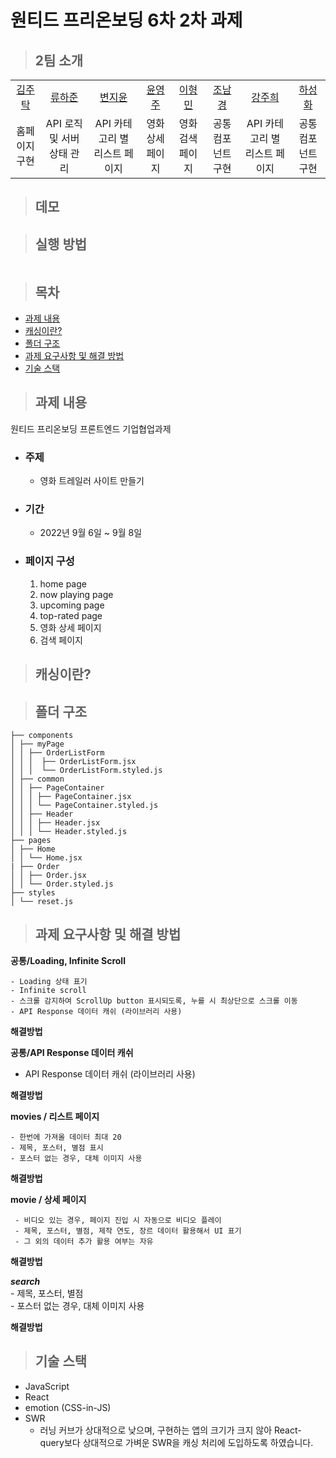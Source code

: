 # 원티드 프리온보딩 6차 2차 과제

> ## 2팀 소개

<table>
    <tr>
        <td height="50px" align="center"> <a href="https://github.com/"> 김주탁 </a> <br></td>
        <td height="50px" align="center"> <a href="https://github.com/"> 류하준 </a> <br></td>
        <td height="50px" align="center"> <a href="https://github.com/"> 변지윤 </a> <br></td>
        <td height="50px" align="center"> <a href="https://github.com/"> 윤영주 </a> <br></td>
        <td height="50px" align="center"> <a href="https://github.com/"> 이형민 </a> <br></td>
        <td height="50px" align="center"> <a href="https://github.com/"> 조남경 </a> <br></td>
        <td height="50px" align="center"> <a href="https://github.com/"> 강주희 </a> <br></td>
        <td height="50px" align="center"> <a href="https://github.com/"> 하성화 </a> <br></td>
    </tr>
<tr>
        <td align="center">홈페이지 구현</td>
        <td align="center">API 로직 및 서버 상태 관리</td>
        <td align="center">API 카테고리 별 리스트 페이지</td>
        <td align="center">영화 상세 페이지</td>
        <td align="center">영화 검색 페이지</td>
        <td align="center">공통 컴포넌트 구현</td>
        <td align="center">API 카테고리 별 리스트 페이지</td>
        <td align="center">공통 컴포넌트 구현</td>
    </tr>
</table>

> ## 데모

> ## 실행 방법

```

```

> ## 목차

- [과제 내용](#과제-내용)
- [캐싱이란?](#캐싱이란?)
- [폴더 구조](#폴더-구조)
- [과제 요구사항 및 해결 방법](#과제-요구사항-및-해결-방법)
- [기술 스택](#기술-스택)

> ## 과제 내용

원티드 프리온보딩 프론트엔드 기업협업과제

- ### 주제
  - 영화 트레일러 사이트 만들기
- ### 기간
  - 2022년 9월 6일 ~ 9월 8일
- ### 페이지 구성

  1. home page
  2. now playing page
  3. upcoming page
  4. top-rated page
  5. 영화 상세 페이지
  6. 검색 페이지

> ## 캐싱이란?

> ## 폴더 구조

```
├── components
│ ├── myPage
│ │ ├── OrderListForm
│ │ │  ├── OrderListForm.jsx
│ │ │  └── OrderListForm.styled.js
│ ├── common
│ │ ├── PageContainer
│ │ │ ├── PageContainer.jsx
│ │ │ └── PageContainer.styled.js
│ │ ├── Header
│ │ │ ├── Header.jsx
│ │ │ └── Header.styled.js
├── pages
│ ├── Home
│ │ └── Home.jsx
| ├── Order
│ │ ├── Order.jsx
│ │ └── Order.styled.js
├── styles
│ └── reset.js
```

> ## 과제 요구사항 및 해결 방법

**공통/Loading, Infinite Scroll**  

    - Loading 상태 표기  
    - Infinite scroll  
    - 스크롤 감지하여 ScrollUp button 표시되도록, 누를 시 최상단으로 스크롤 이동  
    - API Response 데이터 캐쉬 (라이브러리 사용)  

**해결방법**  

**공통/API Response 데이터 캐쉬**   

  - API Response 데이터 캐쉬 (라이브러리 사용)  

**해결방법**  

**movies / 리스트 페이지**  

    - 한번에 가져올 데이터 최대 20  
    - 제목, 포스터, 별점 표시  
    - 포스터 없는 경우, 대체 이미지 사용  

**해결방법**  

**movie / 상세 페이지**  

     - 비디오 있는 경우, 페이지 진입 시 자동으로 비디오 플레이  
     - 제목, 포스터, 별점, 제작 연도, 장르 데이터 활용해서 UI 표기  
     - 그 외의 데이터 추가 활용 여부는 자유  

**해결방법**  

**_search_**  
    - 제목, 포스터, 별점  
    - 포스터 없는 경우, 대체 이미지 사용  

**해결방법**  

> ## 기술 스택

- JavaScript
- React
- emotion (CSS-in-JS)
- SWR
  - 러닝 커브가 상대적으로 낮으며, 구현하는 앱의 크기가 크지 않아 React-query보다 상대적으로 가벼운 SWR을 캐싱 처리에 도입하도록 하였습니다.
